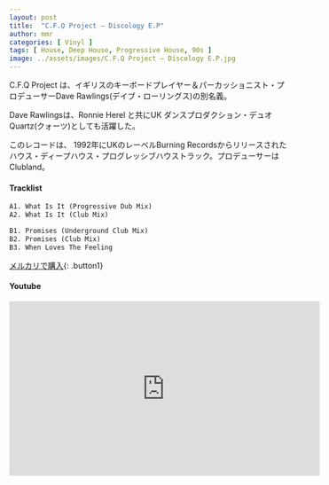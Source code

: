 ```yaml
---
layout: post
title:  "C.F.Q Project – Discology E.P"
author: mmr
categories: [ Vinyl ]
tags: [ House, Deep House, Progressive House, 90s ]
image: ../assets/images/C.F.Q Project – Discology E.P.jpg
---
```


C.F.Q Project は、イギリスのキーボードプレイヤー＆パーカッショニスト・プロデューサーDave Rawlings(デイブ・ローリングス)の別名義。

Dave Rawlingsは、Ronnie Herel と共にUK ダンスプロダクション・デュオQuartz(クォーツ)としても活躍した。

このレコードは、 1992年にUKのレーベルBurning Recordsからリリースされたハウス・ディープハウス・プログレッシブハウストラック。プロデューサーはClubland。

#### Tracklist
```md
A1. What Is It (Progressive Dub Mix)
A2. What Is It (Club Mix)

B1. Promises (Underground Club Mix)
B2. Promises (Club Mix)
B3. When Loves The Feeling
```

[メルカリで購入](https://jp.mercari.com/item/m88878664317?afid=6142608987){: .button1}

#### Youtube
<iframe width="560" height="315" src="https://www.youtube.com/embed/eT3ysUTSUs8?si=IW3niVjSWd3KHV-1" title="YouTube video player" frameborder="0" allow="accelerometer; autoplay; clipboard-write; encrypted-media; gyroscope; picture-in-picture; web-share" referrerpolicy="strict-origin-when-cross-origin" allowfullscreen></iframe>